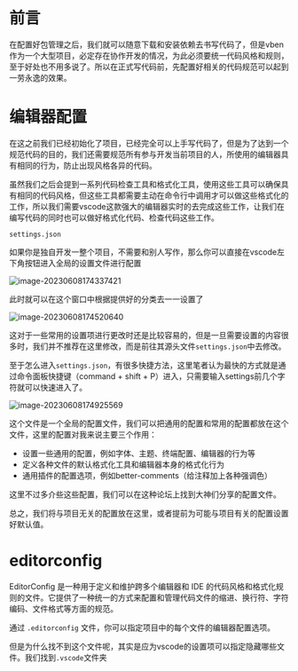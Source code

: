 # 前言

在配置好包管理之后，我们就可以随意下载和安装依赖去书写代码了，但是vben作为一个大型项目，必定存在协作开发的情况，为此必须要统一代码风格和规则，至于好处也不用多说了。所以在正式写代码前，先配置好相关的代码规范可以起到一劳永逸的效果。



# 编辑器配置

在这之前我们已经初始化了项目，已经完全可以上手写代码了，但是为了达到一个规范代码的目的，我们还需要规范所有参与开发当前项目的人，所使用的编辑器具有相同的行为，防止出现风格各异的代码。

虽然我们之后会提到一系列代码检查工具和格式化工具，使用这些工具可以确保具有相同的代码风格，但这些工具都需要主动在命令行中调用才可以做这些格式化的工作，所以我们需要vscode这款强大的编辑器实时的去完成这些工作，让我们在编写代码的同时也可以做好格式化代码、检查代码这些工作。

`settings.json`

如果你是独自开发一整个项目，不需要和别人写作，那么你可以直接在vscode左下角按钮进入全局的设置文件进行配置

![image-20230608174337421](https://gitee.com/rrrrrrrren/note_image/raw/master/image-20230608174337421.png)

此时就可以在这个窗口中根据提供好的分类去一一设置了

![image-20230608174520640](https://gitee.com/rrrrrrrren/note_image/raw/master/image-20230608174520640.png)

这对于一些常用的设置项进行更改时还是比较容易的，但是一旦需要设置的内容很多时，我们并不推荐在这里修改，而是前往其源头文件`settings.json`中去修改。

至于怎么进入`settings.json`，有很多快捷方法，这里笔者认为最快的方式就是通过命令面板快捷键（command + shift + P）进入，只需要输入settings前几个字符就可以快速进入了。

![image-20230608174925569](https://gitee.com/rrrrrrrren/note_image/raw/master/image-20230608174925569.png)

这个文件是一个全局的配置文件，我们可以把通用的配置和常用的配置都放在这个文件，这里的配置对我来说主要三个作用：

- 设置一些通用的配置，例如字体、主题、终端配置、编辑器的行为等
- 定义各种文件的默认格式化工具和编辑器本身的格式化行为
- 通用插件的配置选项，例如better-comments（给注释加上各种强调色）

这里不过多介些这些配置，我们可以在这种论坛上找到大神们分享的配置文件。

总之，我们将与项目无关的配置放在这里，或者提前为可能与项目有关的配置设置好默认值。



# editorconfig

EditorConfig 是一种用于定义和维护跨多个编辑器和 IDE 的代码风格和格式化规则的文件。它提供了一种统一的方式来配置和管理代码文件的缩进、换行符、字符编码、文件格式等方面的规范。

通过 `.editorconfig` 文件，你可以指定项目中的每个文件的编辑器配置选项。

但是为什么找不到这个文件呢，其实是应为vscode的设置项可以指定隐藏哪些文件。我们找到`.vscode`文件夹

